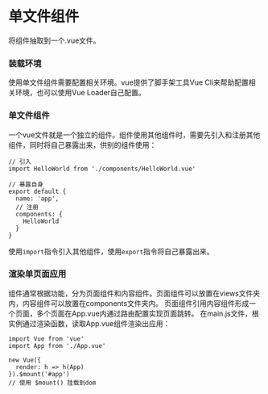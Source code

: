 单文件组件
===================
将组件抽取到一个.vue文件。

###  装载环境
使用单文件组件需要配置相关环境。vue提供了脚手架工具Vue Cli来帮助配置相关环境，也可以使用Vue Loader自己配置。

###  单文件组件
一个vue文件就是一个独立的组件。组件使用其他组件时，需要先引入和注册其他组件，同时将自己暴露出来，供别的组件使用：

    // 引入
    import HelloWorld from './components/HelloWorld.vue'

    // 暴露自身
    export default {
      name: 'app',
      // 注册
      components: {
        HelloWorld
      }
    }

使用`import`指令引入其他组件，使用`export`指令将自己暴露出来。

###  渲染单页面应用
组件通常根据功能，分为页面组件和内容组件。页面组件可以放置在views文件夹内，内容组件可以放置在components文件夹内。
页面组件引用内容组件形成一个页面，多个页面在App.vue内通过路由配置实现页面跳转。
在main.js文件，根实例通过渲染函数，读取App.vue组件渲染出应用：

```
import Vue from 'vue'
import App from './App.vue'

new Vue({
  render: h => h(App)
}).$mount('#app')
// 使用 $mount() 挂载到dom
